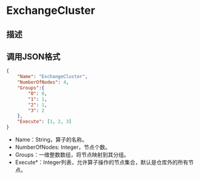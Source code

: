 # ExchangeCluster

## 描述

## 调用JSON格式

```json
{
	"Name": "ExchangeCluster",
	"NumberOfNodes": 4,
	"Groups":{
		"0": 0,
		"1": 1,
		"2": 1,
		"3": 2
	},
	"Execute": [1, 2, 3]
}
```
* Name：String，算子的名称。
* NumberOfNodes: Integer，节点个数。
* Groups：一维整数数组，将节点映射到其分组。
* Execute\*：Integer列表，允许算子操作的节点集合，默认是仓库外的所有节点。

